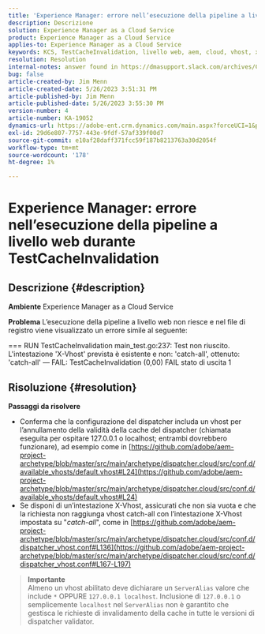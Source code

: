 ```yaml
---
title: 'Experience Manager: errore nell’esecuzione della pipeline a livello web durante TestCacheInvalidation'
description: Descrizione
solution: Experience Manager as a Cloud Service
product: Experience Manager as a Cloud Service
applies-to: Experience Manager as a Cloud Service
keywords: KCS, TestCacheInvalidation, livello web, aem, cloud, vhost, x-vhost, risoluzione dei problemi, Experience Manager, esecuzione della pipeline non riuscita, errore
resolution: Resolution
internal-notes: answer found in https://dmasupport.slack.com/archives/C013SBSHPKK/p1645102872540889?thread_ts=1645102277.855389&cid=C013SBSHPKK
bug: false
article-created-by: Jim Menn
article-created-date: 5/26/2023 3:51:31 PM
article-published-by: Jim Menn
article-published-date: 5/26/2023 3:55:30 PM
version-number: 4
article-number: KA-19052
dynamics-url: https://adobe-ent.crm.dynamics.com/main.aspx?forceUCI=1&pagetype=entityrecord&etn=knowledgearticle&id=7a6df82b-ddfb-ed11-8849-6045bd006e5a
exl-id: 29d6e807-7757-443e-9fdf-57af339f00d7
source-git-commit: e10af28daff371fcc59f187b8213763a30d2054f
workflow-type: tm+mt
source-wordcount: '178'
ht-degree: 1%

---
```


# Experience Manager: errore nell’esecuzione della pipeline a livello web durante TestCacheInvalidation

## Descrizione {#description}


<b>Ambiente</b>
Experience Manager as a Cloud Service

<b>Problema</b>
L’esecuzione della pipeline a livello web non riesce e nel file di registro viene visualizzato un errore simile al seguente:

=== RUN TestCacheInvalidation main_test.go:237: Test non riuscito. L&#39;intestazione &#39;X-Vhost&#39; prevista è esistente e non: &#39;catch-all&#39;, ottenuto: &#39;catch-all&#39; — FAIL: TestCacheInvalidation (0,00) FAIL stato di uscita 1


## Risoluzione {#resolution}

<b>Passaggi da risolvere</b>

- Conferma che la configurazione del dispatcher includa un vhost per l’annullamento della validità della cache del dispatcher (chiamata eseguita per ospitare 127.0.0.1 o localhost; entrambi dovrebbero funzionare), ad esempio come in [https://github.com/adobe/aem-project-archetype/blob/master/src/main/archetype/dispatcher.cloud/src/conf.d/available_vhosts/default.vhost#L24](https://github.com/adobe/aem-project-archetype/blob/master/src/main/archetype/dispatcher.cloud/src/conf.d/available_vhosts/default.vhost#L24)
- Se disponi di un’intestazione X-Vhost, assicurati che non sia vuota e che la richiesta non raggiunga vhost catch-all con l’intestazione X-Vhost impostata su &quot;*catch-all*&quot;, come in [https://github.com/adobe/aem-project-archetype/blob/master/src/main/archetype/dispatcher.cloud/src/conf.d/dispatcher_vhost.conf#L136](https://github.com/adobe/aem-project-archetype/blob/master/src/main/archetype/dispatcher.cloud/src/conf.d/dispatcher_vhost.conf#L167-L197)

> **Importante**\
> Almeno un vhost abilitato deve dichiarare un `ServerAlias` valore che include `*` OPPURE `127.0.0.1 localhost`. Inclusione di `127.0.0.1` o semplicemente `localhost` nel `ServerAlias` non è garantito che gestisca le richieste di invalidamento della cache in tutte le versioni di dispatcher validator.
